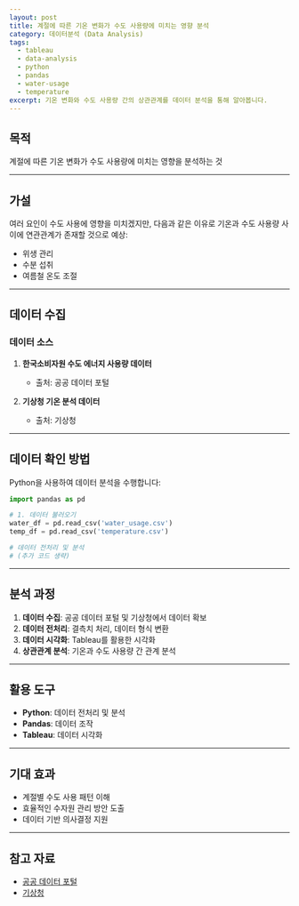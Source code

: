```yaml
---
layout: post
title: 계절에 따른 기온 변화가 수도 사용량에 미치는 영향 분석
category: 데이터분석 (Data Analysis)
tags:
  - tableau
  - data-analysis
  - python
  - pandas
  - water-usage
  - temperature
excerpt: 기온 변화와 수도 사용량 간의 상관관계를 데이터 분석을 통해 알아봅니다.
---
```


## 목적

계절에 따른 기온 변화가 수도 사용량에 미치는 영향을 분석하는 것

---

## 가설

여러 요인이 수도 사용에 영향을 미치겠지만, 다음과 같은 이유로 기온과 수도 사용량 사이에 연관관계가 존재할 것으로 예상:

- 위생 관리
- 수분 섭취
- 여름철 온도 조절

---

## 데이터 수집

### 데이터 소스

1. **한국소비자원 수도 에너지 사용량 데이터**
   - 출처: 공공 데이터 포털

2. **기상청 기온 분석 데이터**
   - 출처: 기상청

---

## 데이터 확인 방법

Python을 사용하여 데이터 분석을 수행합니다:

```python
import pandas as pd

# 1. 데이터 불러오기
water_df = pd.read_csv('water_usage.csv')
temp_df = pd.read_csv('temperature.csv')

# 데이터 전처리 및 분석
# (추가 코드 생략)
```

---

## 분석 과정

1. **데이터 수집**: 공공 데이터 포털 및 기상청에서 데이터 확보
2. **데이터 전처리**: 결측치 처리, 데이터 형식 변환
3. **데이터 시각화**: Tableau를 활용한 시각화
4. **상관관계 분석**: 기온과 수도 사용량 간 관계 분석

---

## 활용 도구

- **Python**: 데이터 전처리 및 분석
- **Pandas**: 데이터 조작
- **Tableau**: 데이터 시각화

---

## 기대 효과

- 계절별 수도 사용 패턴 이해
- 효율적인 수자원 관리 방안 도출
- 데이터 기반 의사결정 지원

---

## 참고 자료

- [공공 데이터 포털](https://www.data.go.kr/)
- [기상청](https://www.kma.go.kr/)
